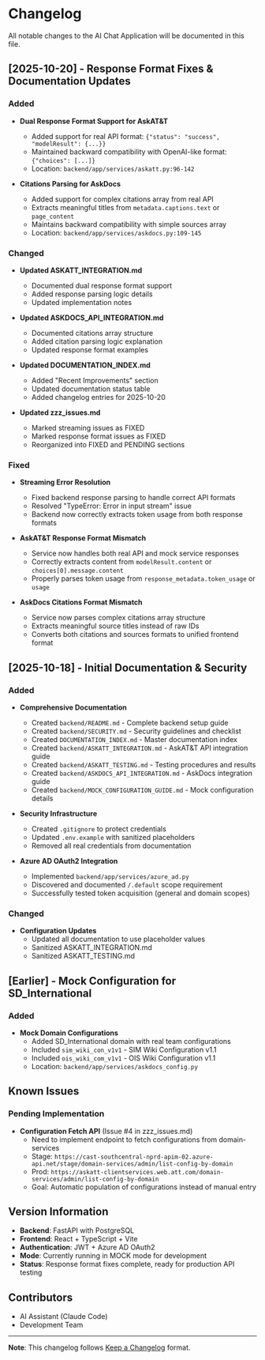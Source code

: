 # Changelog

All notable changes to the AI Chat Application will be documented in this file.

## [2025-10-20] - Response Format Fixes & Documentation Updates

### Added
- **Dual Response Format Support for AskAT&T**
  - Added support for real API format: `{"status": "success", "modelResult": {...}}`
  - Maintained backward compatibility with OpenAI-like format: `{"choices": [...]}`
  - Location: `backend/app/services/askatt.py:96-142`

- **Citations Parsing for AskDocs**
  - Added support for complex citations array from real API
  - Extracts meaningful titles from `metadata.captions.text` or `page_content`
  - Maintains backward compatibility with simple sources array
  - Location: `backend/app/services/askdocs.py:109-145`

### Changed
- **Updated ASKATT_INTEGRATION.md**
  - Documented dual response format support
  - Added response parsing logic details
  - Updated implementation notes

- **Updated ASKDOCS_API_INTEGRATION.md**
  - Documented citations array structure
  - Added citation parsing logic explanation
  - Updated response format examples

- **Updated DOCUMENTATION_INDEX.md**
  - Added "Recent Improvements" section
  - Updated documentation status table
  - Added changelog entries for 2025-10-20

- **Updated zzz_issues.md**
  - Marked streaming issues as FIXED
  - Marked response format issues as FIXED
  - Reorganized into FIXED and PENDING sections

### Fixed
- **Streaming Error Resolution**
  - Fixed backend response parsing to handle correct API formats
  - Resolved "TypeError: Error in input stream" issue
  - Backend now correctly extracts token usage from both response formats

- **AskAT&T Response Format Mismatch**
  - Service now handles both real API and mock service responses
  - Correctly extracts content from `modelResult.content` or `choices[0].message.content`
  - Properly parses token usage from `response_metadata.token_usage` or `usage`

- **AskDocs Citations Format Mismatch**
  - Service now parses complex citations array structure
  - Extracts meaningful source titles instead of raw IDs
  - Converts both citations and sources formats to unified frontend format

## [2025-10-18] - Initial Documentation & Security

### Added
- **Comprehensive Documentation**
  - Created `backend/README.md` - Complete backend setup guide
  - Created `backend/SECURITY.md` - Security guidelines and checklist
  - Created `DOCUMENTATION_INDEX.md` - Master documentation index
  - Created `backend/ASKATT_INTEGRATION.md` - AskAT&T API integration guide
  - Created `backend/ASKATT_TESTING.md` - Testing procedures and results
  - Created `backend/ASKDOCS_API_INTEGRATION.md` - AskDocs integration guide
  - Created `backend/MOCK_CONFIGURATION_GUIDE.md` - Mock configuration details

- **Security Infrastructure**
  - Created `.gitignore` to protect credentials
  - Updated `.env.example` with sanitized placeholders
  - Removed all real credentials from documentation

- **Azure AD OAuth2 Integration**
  - Implemented `backend/app/services/azure_ad.py`
  - Discovered and documented `/.default` scope requirement
  - Successfully tested token acquisition (general and domain scopes)

### Changed
- **Configuration Updates**
  - Updated all documentation to use placeholder values
  - Sanitized ASKATT_INTEGRATION.md
  - Sanitized ASKATT_TESTING.md

## [Earlier] - Mock Configuration for SD_International

### Added
- **Mock Domain Configurations**
  - Added SD_International domain with real team configurations
  - Included `sim_wiki_con_v1v1` - SIM Wiki Configuration v1.1
  - Included `ois_wiki_com_v1v1` - OIS Wiki Configuration v1.1
  - Location: `backend/app/services/askdocs_config.py`

## Known Issues

### Pending Implementation
- **Configuration Fetch API** (Issue #4 in zzz_issues.md)
  - Need to implement endpoint to fetch configurations from domain-services
  - Stage: `https://cast-southcentral-nprd-apim-02.azure-api.net/stage/domain-services/admin/list-config-by-domain`
  - Prod: `https://askatt-clientservices.web.att.com/domain-services/admin/list-config-by-domain`
  - Goal: Automatic population of configurations instead of manual entry

## Version Information

- **Backend**: FastAPI with PostgreSQL
- **Frontend**: React + TypeScript + Vite
- **Authentication**: JWT + Azure AD OAuth2
- **Mode**: Currently running in MOCK mode for development
- **Status**: Response format fixes complete, ready for production API testing

## Contributors

- AI Assistant (Claude Code)
- Development Team

---

**Note**: This changelog follows [Keep a Changelog](https://keepachangelog.com/en/1.0.0/) format.
